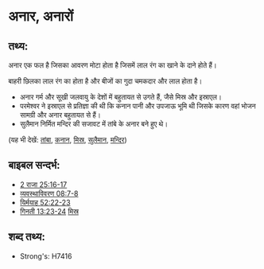 # अनार, अनारों #

## तथ्य: ##

अनार एक फल है जिसका आवरण मोटा होता है जिसमें लाल रंग का खाने के दाने होते हैं।

बाहरी छिलका लाल रंग का होता है और बीजों का गुदा चमकदार और लाल होता है।
* अनार गर्म और सूखी जलवायु के देशों में बहुतायत से उगते हैं, जैसे मिस्र और इस्राएल।
* परमेश्वर ने इस्राएल से प्रतिज्ञा की थी कि कनान पानी और उपजाऊ भूमि थी जिसके कारण वहां भोजन सामग्री और अनार बहुतायत से हैं।
* सुलैमान निर्मित मन्दिर की सजावट में तांबे के अनार बने हुए थे।

(यह भी देखें: [तांबा](../other/bronze.md), [कनान](../names/canaan.md), [मिस्र](../names/egypt.md), [सुलैमान](../names/solomon.md), [मन्दिर](../kt/temple.md))

## बाइबल सन्दर्भ: ##

* [2 राजा 25:16-17](rc://en/tn/help/2ki/25/16)
* [व्यवस्थाविवरण 08:7-8](rc://en/tn/help/deu/08/07)
* [यिर्मयाह 52:22-23](rc://en/tn/help/jer/52/22)
* [गिनती 13:23-24](rc://en/tn/help/num/13/23)
[मिस्र](../names/egypt.md)

## शब्द तथ्य: ##

* Strong's: H7416

